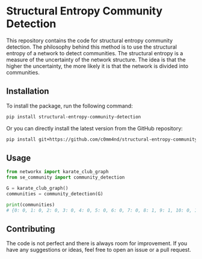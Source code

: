 # Structural Entropy Community Detection

This repository contains the code for structural entropy community detection. The philosophy behind this method is to use the structural entropy of a network to detect communities. The structural entropy is a measure of the uncertainty of the network structure. The idea is that the higher the uncertainty, the more likely it is that the network is divided into communities.

## Installation

To install the package, run the following command:

```bash
pip install structural-entropy-community-detection
```

Or you can directly install the latest version from the GitHub repository:

```bash
pip install git+https://github.com/c0mm4nd/structural-entropy-community-detection
```

## Usage

```python
from networkx import karate_club_graph
from se_community import community_detection

G = karate_club_graph()
communities = community_detection(G)

print(communities)
# {0: 0, 1: 0, 2: 0, 3: 0, 4: 0, 5: 0, 6: 0, 7: 0, 8: 1, 9: 1, 10: 0, 11: 0, 12: 0, 13: 0, 14: 1, 15: 1, 16: 0, 17: 0, 18: 1, 19: 0, 20: 1, 21: 0, 22: 1, 23: 1, 24: 1, 25: 1, 26: 1, 27: 1, 28: 1, 29: 1, 30: 1, 31: 1, 32: 1, 33: 1}
```

## Contributing

The code is not perfect and there is always room for improvement. If you have any suggestions or ideas, feel free to open an issue or a pull request.
